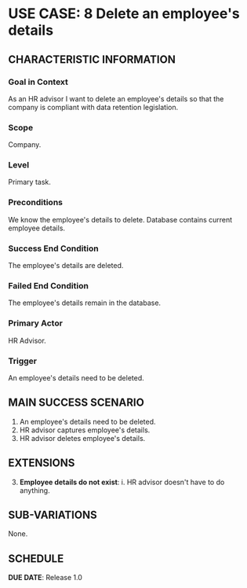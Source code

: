 # USE CASE: 8 Delete an employee's details

## CHARACTERISTIC INFORMATION

### Goal in Context

As an HR advisor I want to delete an employee's details so that the company is compliant with data retention legislation.

### Scope

Company.

### Level

Primary task.

### Preconditions

We know the employee's details to delete. Database contains current employee details.

### Success End Condition

The employee's details are deleted.

### Failed End Condition

The employee's details remain in the database.

### Primary Actor

HR Advisor.

### Trigger

An employee's details need to be deleted.

## MAIN SUCCESS SCENARIO

1. An employee's details need to be deleted.
2. HR advisor captures employee's details.
3. HR advisor deletes employee's details.

## EXTENSIONS

3. **Employee details do not exist**:
    i. HR advisor doesn't have to do anything. 

## SUB-VARIATIONS

None.

## SCHEDULE

**DUE DATE**: Release 1.0
